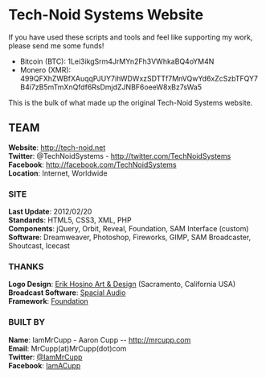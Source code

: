 # Tech-Noid Systems Website

If you have used these scripts and tools and feel like supporting my work, please send me some funds!

* Bitcoin (BTC):  1Lei3ikgSrm4JrMYn2Fh3VWhkaBQ4oYM4N
* Monero  (XMR):  499QFXhZWBfXAuqqPJUY7ihWDWxzSDTTf7MnVQwYd6xZcSzbTFQY7B4i7zB5mTmXnQfdf6RsDmjdZJNBF6oeeW8xBz7sWa5

This is the bulk of what made up the original Tech-Noid Systems website.  

## TEAM
**Website**:  http://tech-noid.net  
**Twitter**:  @TechNoidSystems  -  http://twitter.com/TechNoidSystems  
**Facebook**:  http://facebook.com/TechNoidSystems  
**Location**:  Internet, Worldwide  

### SITE
**Last Update**: 2012/02/20  
**Standards**: HTML5, CSS3, XML, PHP  
**Components**: jQuery, Orbit, Reveal, Foundation, SAM Interface (custom)  
**Software**: Dreamweaver, Photoshop, Fireworks, GIMP, SAM Broadcaster, Shoutcast, Icecast  
### THANKS
**Logo Design**:  [Erik Hosino Art & Design](http://www.erikhosino.com)  (Sacramento, California USA)  
**Broadcast Software**:  [Spacial Audio](http://www.spacial.com)  
**Framework**:  [Foundation](http://foundation.zurb.com/)  

### BUILT BY
**Name**:  IamMrCupp  -  Aaron Cupp  --  http://mrcupp.com  
**Email**:  MrCupp(at)MrCupp(dot)com  
**Twitter**:  [@IamMrCupp](http://twitter.com/IamMrCupp)  
**Facebook**: [IamACupp](http://facebook.com/IamACupp)  

